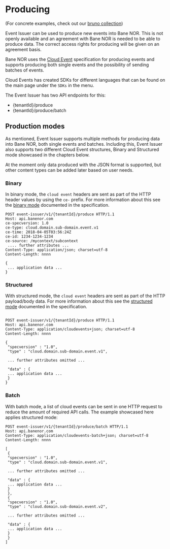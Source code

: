 # Producing
(For concrete examples, check out our [bruno collection](https://github.com/Bane-NOR/event-issuer/tree/main/bruno))

Event Issuer can be used to produce new events into Bane NOR. This is not openly available and an agreement with Bane NOR is needed to be able to produce data. The correct access rights for producing will be given on an agreement basis.

Bane NOR uses the [Cloud Event](https://cloudevents.io/) specification for producing events and supports producing both single events and the possibility of sending batches of events.

Cloud Events has created SDKs for different languages that can be found on the main page under the `SDKs` in the menu.

The Event Issuer has two API endpoints for this:

- {tenantId}/produce
- {tenantId}/produce/batch

## Production modes

As mentioned, Event Issuer supports multiple methods for producing data into Bane NOR, both single events and batches. Including this, Event Issuer also supports two different Cloud Event structures, Binary and Structured mode showcased in the chapters below.

At the moment only data produced with the JSON format is supported, but other content types can be added later based on user needs.

### Binary

In binary mode, the `cloud event` headers are sent as part of the HTTP header values by using the `ce-` prefix. For more information about this see the [binary mode](https://github.com/cloudevents/spec/blob/v1.0.2/cloudevents/bindings/http-protocol-binding.md#31-binary-content-mode) documented in the specification.

```http
POST event-issuer/v1/{tenantId}/produce HTTP/1.1
Host: api.banenor.com
ce-specversion: 1.0
ce-type: cloud.domain.sub-domain.event.v1
ce-time: 2018-04-05T03:56:24Z
ce-id: 1234-1234-1234
ce-source: /mycontext/subcontext
 .... further attributes ...
Content-Type: application/json; charset=utf-8
Content-Length: nnnn

{
 ... application data ...
}
```

### Structured

With structured mode, the `cloud event` headers are sent as part of the HTTP payload/body data. For more information about this see the [structured mode](https://github.com/cloudevents/spec/blob/v1.0.2/cloudevents/bindings/http-protocol-binding.md#32-structured-content-mode) documented in the specification.

```http

POST event-issuer/v1/{tenantId}/produce HTTP/1.1
Host: api.banenor.com
Content-Type: application/cloudevents+json; charset=utf-8
Content-Length: nnnn

{
 "specversion" : "1.0",
 "type" : "cloud.domain.sub-domain.event.v1",

 ... further attributes omitted ...

 "data" : {
 ... application data ...
 }
}
```

### Batch

With batch mode, a list of cloud events can be sent in one HTTP request to reduce the amount of required API calls. The example showcased here applies structured mode:

```http
POST event-issuer/v1/{tenantId}/produce/batch HTTP/1.1
Host: api.banenor.com
Content-Type: application/cloudevents-batch+json; charset=utf-8
Content-Length: nnnn

[
 {
 "specversion" : "1.0",
 "type" : "cloud.domain.sub-domain.event.v1",

 ... further attributes omitted ...

 "data" : {
 ... application data ...
 }
 },
 {
 "specversion" : "1.0",
 "type" : "cloud.domain.sub-domain.event.v2",

 ... further attributes omitted ...

 "data" : {
 ... application data ...
 }
 }
]
```

